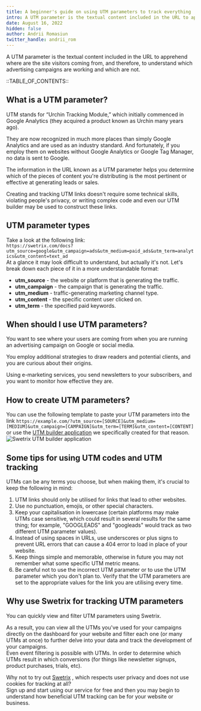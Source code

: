 ```yaml
---
title: A beginner's guide on using UTM parameters to track everything
intro: A UTM parameter is the textual content included in the URL to apprehend where are the site visitors coming from, and therefore, to understand which advertising campaigns are working and which are not.
date: August 16, 2022
hidden: false
author: Andrii Romasiun
twitter_handle: andrii_rom
---
```


A UTM parameter is the textual content included in the URL to apprehend where are the site visitors coming from, and therefore, to understand which advertising campaigns are working and which are not.

::TABLE_OF_CONTENTS::

## What is a UTM parameter?

UTM stands for “Urchin Tracking Module,” which initially commenced in Google Analytics (they acquired a product known as Urchin many years ago).

They are now recognized in much more places than simply Google Analytics and are used as an industry standard.
And fortunately, if you employ them on websites without Google Analytics or Google Tag Manager, no data is sent to Google.

The information in the URL known as a UTM parameter helps you determine which of the pieces of content you're distributing is the most pertinent or effective at generating leads or sales.

Creating and tracking UTM links doesn't require some technical skills, violating people's privacy, or writing complex code and even our UTM builder may be used to construct these links.

## UTM parameter types

Take a look at the following link:
<br />
`https://swetrix.com/docs?utm_source=google&utm_campaign=ads&utm_medium=paid_ads&utm_term=analytics&utm_content=text_ad`
<br />
At a glance it may look difficult to understand, but actually it's not. Let's break down each piece of it in a more understandable format:
<br />

<ul>
  <li>
    <b>utm_source</b> - the website or platform that is generating the traffic.
  </li>
  <li>
    <b>utm_campaign</b> - the campaign that is generating the traffic.
  </li>
  <li>
    <b>utm_medium</b> - traffic-generating marketing channel type.
  </li>
  <li>
    <b>utm_content</b> - the specific content user clicked on.
  </li>
  <li>
    <b>utm_term</b> -  the specified paid keywords.
  </li>
</ul>

## When should I use UTM parameters?

You want to see where your users are coming from when you are running an advertising campaign on Google or social media.

You employ additional strategies to draw readers and potential clients, and you are curious about their origins.

Using e-marketing services, you send newsletters to your subscribers, and you want to monitor how effective they are.

## How to create UTM parameters?

You can use the following template to paste your UTM parameters into the link `https://example.com/?utm_source=[SOURCE]&utm_medium=[MEDIUM]&utm_campaign=[CAMPAIGN]&utm_term=[TERM]&utm_content=[CONTENT]` or use the
<a href="https://url.swetrix.com" target="_blank" rel="noreferrer noopener">UTM builder application</a>
we specifically created for that reason.
<br />
<img src="https://i.imgur.com/FQRCbMm.png" alt="Swetrix UTM builder application" />

## Some tips for using UTM codes and UTM tracking

UTMs can be any terms you choose, but when making them, it's crucial to keep the following in mind:
<br />

<ol>
  <li>
    UTM links should only be utilised for links that lead to other websites.
  </li>
  <li>
    Use no punctuation, emojis, or other special characters.
  </li>
  <li>
    Keep your capitalisation in lowercase (certain platforms may make UTMs case sensitive, which could result in several results for the same thing; for example, "GOOGLEADS" and "googleads" would track as two different UTM parameter values).
  </li>
  <li>
    Instead of using spaces in URLs, use underscores or plus signs to prevent URL errors that can cause a 404 error to load in place of your website.
  </li>
  <li>
    Keep things simple and memorable, otherwise in future you may not remember what some specific UTM metric means.
  </li>
  <li>
    Be careful not to use the incorrect UTM parameter or to use the UTM parameter which you don't plan to. Verify that the UTM parameters are set to the appropriate values for the link you are utilising every time. 
  </li>
</ol>

## Why use Swetrix for tracking UTM parameters

You can quickly view and filter UTM parameters using Swetrix.

As a result, you can view all the UTMs you've used for your campaigns directly on the dashboard for your website and filter each one (or many UTMs at once) to further delve into your data and track the development of your campaigns.
<br />
Even event filtering is possible with UTMs.
In order to determine which UTMs result in which conversions (for things like newsletter signups, product purchases, trials, etc).

Why not to try out
<a href="https://swetrix.com" target="_blank" rel="noreferrer noopener">Swetrix</a>
, which respects user privacy and does not use cookies for tracking at all?
<br />
Sign up and start using our service for free and then you may begin to understand how beneficial UTM tracking can be for your website or business.
